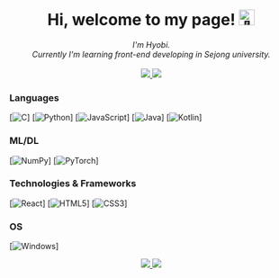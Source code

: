 <h1 align="center">Hi, welcome to my page! <img src="https://github.com/wervlad/wervlad/assets/24524555/766d336d-b87d-44ba-807c-c51de2bc6b4d" width="28px" alt="👋"></h1>

<p align="center">
    <i>
        I'm Hyobi.<br>
        Currently I'm learning front-end developing in Sejong university.<br>
    </i><br>
     <a href="https://www.instagram.com/im_hyobi/">
         <img src="https://img.shields.io/badge/Instagram-orange?style=flat-square&logo=Instagram&logoColor=white&link=https://www.instagram.com/im_hyobi/"/>
    </a>
    <a href="mailto:limhb0909@gmail.com">
        <img src="https://img.shields.io/badge/Gmail-d14836?style=flat-square&logo=Gmail&logoColor=white&link=limhb0909@gmail.com"/>
    </a>
</p>

### Languages
[![C](https://img.shields.io/badge/c-black?style=for-the-badge&logo=c)]
[![Python](https://img.shields.io/badge/python-black?style=for-the-badge&logo=python)]
[![JavaScript](https://img.shields.io/badge/javascript-black?style=for-the-badge&logo=javascript)]
[![Java](https://img.shields.io/badge/java-black?style=for-the-badge&logo=openjdk)]
[![Kotlin](https://img.shields.io/badge/kotlin-black?style=for-the-badge&logo=kotlin)]

### ML/DL
[![NumPy](https://img.shields.io/badge/numpy-black?style=for-the-badge&logo=numpy)]
[![PyTorch](https://img.shields.io/badge/PyTorch-black?style=for-the-badge&logo=PyTorch)]

### Technologies & Frameworks
[![React](https://img.shields.io/badge/react-black?style=for-the-badge&logo=react)]
[![HTML5](https://img.shields.io/badge/html5-black?style=for-the-badge&logo=html5)]
[![CSS3](https://img.shields.io/badge/css3-black?style=for-the-badge&logo=css3)]

### OS
[![Windows](https://img.shields.io/badge/Windows-black?style=for-the-badge&logo=Windows)]

<p align="center">
  <a href="https://github.com/Hyobi-Lim">
    <img src="https://komarev.com/ghpvc/?username=wervlad&color=orange&style=flat)" />
  </a>
    <a href="https://hits.seeyoufarm.com"><img src="https://hits.seeyoufarm.com/api/count/incr/badge.svg?url=https%3A%2F%2Fgithub.com%2FHyobi-Lim&count_bg=%23FA6699&title_bg=%23555555&icon=&icon_color=%23E7E7E7&title=hits&edge_flat=false"/></a>
</p>

<!--
**Hyobi-Lim/Hyobi-Lim** is a ✨ _special_ ✨ repository because its `README.md` (this file) appears on your GitHub profile.

Here are some ideas to get you started:

- 🔭 I’m currently working on ...
- 🌱 I’m currently learning ...
- 👯 I’m looking to collaborate on ...
- 🤔 I’m looking for help with ...
- 💬 Ask me about ...
- 📫 How to reach me: ...
- 😄 Pronouns: ...
- ⚡ Fun fact: ...
-->

